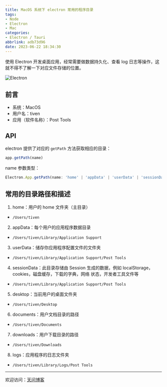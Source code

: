 ```yaml
---
title: MacOS 系统下 electron 常用的程序目录
tags:
- Node
- Electron
- Mac
categories:
- Electron / Tauri
abbrlink: adb73d96
date: 2023-06-22 18:34:30
---
```


使用 Electron 开发桌面应用，经常需要做数据持久化、查看 log 日志等操作，这就不得不了解一下对应文件存储的位置。

![Electron](https://tiven.cn/static/img/img-electron-02-pznVUBgmCrxh1oUUwK1e3.jpg)

<!-- more -->

## 前言

* 系统：MacOS
* 用户名：tiven
* 应用（软件名称）：Post Tools 

## API

electron 提供了对应的 `getPath` 方法获取相应的目录：

```js
app.getPath(name)
```

name 参数类型：

```ts
Electron.App.getPath(name: 'home' | 'appData' | 'userData' | 'sessionData' | 'temp' | 'exe' | 'module' | 'desktop' | 'documents' | 'downloads' | 'music' | 'pictures' | 'videos' | 'recent' | 'logs' | 'crashDumps'): string;
```

## 常用的目录路径和描述

1. home：用户的 home 文件夹（主目录）
  * `/Users/tiven`
2. appData：每个用户的应用程序数据目录
  * `/Users/tiven/Library/Application Support`
3. userData：储存你应用程序配置文件的文件夹
  * `/Users/tiven/Library/Application Support/Post Tools`
4. sessionData：此目录存储由 Session 生成的数据，例如 localStorage，cookies，磁盘缓存，下载的字典，网络 状态，开发者工具文件等
  * `/Users/tiven/Library/Application Support/Post Tools`
5. desktop：当前用户的桌面文件夹
  * `/Users/tiven/Desktop`
6. documents：用户文档目录的路径
  * `/Users/tiven/Documents`
7. downloads：用户下载目录的路径
  * `/Users/tiven/Downloads`
8. logs：应用程序的日志文件夹
  * `/Users/tiven/Library/Logs/Post Tools`


---

欢迎访问：[天问博客](https://tiven.cn/p/adb73d96/ "天问博客-专注于大前端技术")

